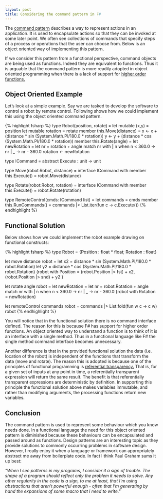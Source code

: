 ```yaml
---
layout: post
title: Considering the command pattern in F#
---
```


The [command pattern](http://en.wikipedia.org/wiki/Command_pattern) describes a way to represent actions in an application. It is used to encapsulate actions so that they can be invoked at some later point. We often see collections of commands that specify steps of a process or operations that the user can choose from. Below is an object oriented way of implementing this pattern.

If we consider this pattern from a functional perspective, command objects are being used as functions. Indeed they are equivalent to functions. Thus it is arguable that the command pattern is more readily adopted in object oriented programming when there is a lack of support for [higher order functions.](http://en.wikipedia.org/wiki/Higher-order_function)

## Object Oriented Example

Let’s look at a simple example. Say we are tasked to develop the software to control a robot by remote control. Following shows how we could implement this using the object oriented command pattern.

{% highlight fsharp %}
type Robot(position, rotate) =
    let mutable (x,y) = position
    let mutable rotation = rotate
    member this.Move(distance) =
      x <- x + (distance * sin (System.Math.PI/180.0 * rotation))
      y <- y + (distance * cos (System.Math.PI/180.0 * rotation))
    member this.Rotate(angle) =
    	let newRotation =
    		let nr = rotation + angle
    		match nr with
    		| n when n < 360.0 -> nr
    		| _ -> nr - 360.0
    	rotation <- newRotation

type ICommand =
    abstract Execute : unit -> unit

type Move(robot:Robot, distance) =
    interface ICommand with
    	member this.Execute() = robot.Move(distance)

type Rotate(robot:Robot, rotation) =
    interface ICommand with
    	member this.Execute() = robot.Rotate(rotation)

type RemoteControl(cmds: ICommand list) =
    let commands = cmds
    member this.RunCommands() = commands |> List.iter(fun c -> c.Execute())
{% endhighlight %}

## Functional Solution

Below shows how we could implement the robot example drawing on functional constructs:

{% highlight fsharp %}
type Robot = {Position : float * float; Rotation : float}

let move distance robot =
    let x2 = distance * sin (System.Math.PI/180.0 * robot.Rotation)
    let y2 = distance * cos (System.Math.PI/180.0 * robot.Rotation)
    {robot with Position = (robot.Position |> fst) + x2, (robot.Position |> snd) + y2 }

let rotate angle robot =
    let newRotation =
      let nr = robot.Rotation + angle
    	match nr with
    	| n when n < 360.0 -> nr
    	| _ -> nr - 360.0
    {robot with Rotation = newRotation}

let remoteControl commands robot =
    commands |> List.fold(fun w c -> c w) robot
{% endhighlight %}

You will notice that in the functional solution there is no command interface defined. The reason for this is because F# has support for higher order functions. An object oriented way to understand a function is to think of it is an interface with a single method. Thus in a functional language like F# the single method command interface becomes unnecessary.

Another difference is that in the provided functional solution the data (i.e. location of the robot) is independent of the functions that transform the data (move and rotate). The reason this is adopted is because one of the principles of functional programming is [referential transparency.](http://en.wikipedia.org/wiki/Referential_transparency_(computer_science)) That is, for a given set of inputs at any point in time, a referentially transparent expression will return the same result. The benefit is that referentially transparent expressions are deterministic by definition. In supporting this principle the functional solution above makes variables immutable, and rather than modifying arguments, the processing functions return new variables.

## Conclusion

The command pattern is used to represent some behaviour which you know needs done. In a functional language the need for this object oriented pattern is diminished because these behaviours can be encapsulated and passed around as functions. Design patterns are an interesting topic as they provide solutions to commonly occurring problems in software design. However, I really enjoy it when a language or framework can appropriately abstract me away from boilerplate code. In fact I think Paul Graham sums it up best:

<cite>"When I see patterns in my programs, I consider it a sign of trouble. The shape of a program should reflect only the problem it needs to solve. Any other regularity in the code is a sign, to me at least, that I'm using abstractions that aren't powerful enough - often that I'm generating by hand the expansions of some macro that I need to write."</cite>
